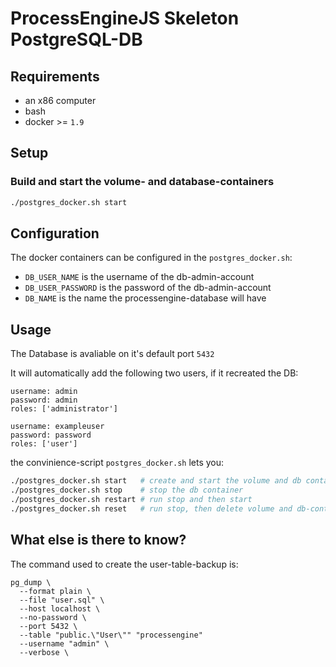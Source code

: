 # ProcessEngineJS Skeleton PostgreSQL-DB

## Requirements

- an x86 computer
- bash
- docker >= `1.9`

## Setup

### Build and start the volume- and database-containers

```bash
./postgres_docker.sh start
```

## Configuration

The docker containers can be configured in the `postgres_docker.sh`:

- `DB_USER_NAME` is the username of the db-admin-account
- `DB_USER_PASSWORD` is the password of the db-admin-account
- `DB_NAME` is the name the processengine-database will have

## Usage
The Database is avaliable on it's default port `5432`

It will automatically add the following two users, if it recreated the DB:
```
username: admin
password: admin
roles: ['administrator']

username: exampleuser
password: password
roles: ['user']
```

the convinience-script `postgres_docker.sh` lets you:
```bash
./postgres_docker.sh start   # create and start the volume and db container
./postgres_docker.sh stop    # stop the db container
./postgres_docker.sh restart # run stop and then start
./postgres_docker.sh reset   # run stop, then delete volume and db-container and then run start
```

## What else is there to know?

The command used to create the user-table-backup is:

```
pg_dump \
  --format plain \
  --file "user.sql" \
  --host localhost \
  --no-password \
  --port 5432 \
  --table "public.\"User\"" "processengine"
  --username "admin" \
  --verbose \
```

